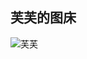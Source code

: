 ## 芙芙的图床

![芙芙](https://cdn.jsdelivr.net/gh/haoxiang1024/fufu@main/2024/04/941081a6ac391f8781f3295ea2beac28.png)